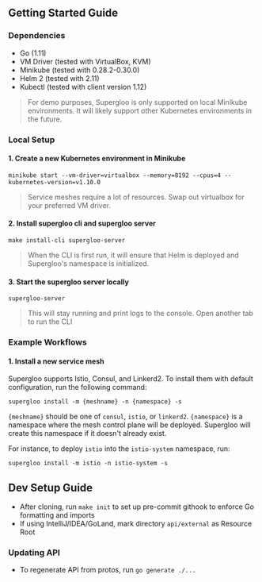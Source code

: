 ## Getting Started Guide

### Dependencies

- Go (1.11)
- VM Driver (tested with VirtualBox, KVM)
- Minikube (tested with 0.28.2-0.30.0)
- Helm 2 (tested with 2.11)
- Kubectl (tested with client version 1.12)

> For demo purposes, Supergloo is only supported on local Minikube environments. It will likely support other 
Kubernetes environments in the future. 

### Local Setup

#### 1. Create a new Kubernetes environment in Minikube

`minikube start --vm-driver=virtualbox --memory=8192 --cpus=4 --kubernetes-version=v1.10.0`

> Service meshes require a lot of resources. Swap out virtualbox for your preferred VM driver.

#### 2. Install supergloo cli and supergloo server

`make install-cli supergloo-server`

> When the CLI is first run, it will ensure that Helm is deployed and Supergloo's namespace is initialized.

#### 3. Start the supergloo server locally

`supergloo-server`

> This will stay running and print logs to the console. Open another tab to run the CLI

### Example Workflows

#### 1. Install a new service mesh

Supergloo supports Istio, Consul, and Linkerd2. To install them with default configuration, run the following command:

`supergloo install -m {meshname} -n {namespace} -s`

`{meshname}` should be one of `consul`, `istio`, or `linkerd2`. `{namespace}` is a namespace where the mesh control plane
will be deployed. Supergloo will create this namespace if it doesn't already exist. 

For instance, to deploy `istio` into the `istio-system` namespace, run: 

`supergloo install -m istio -n istio-system -s`


## Dev Setup Guide

- After cloning, run `make init` to set up pre-commit githook to enforce Go formatting and imports
- If using IntelliJ/IDEA/GoLand, mark directory `api/external` as Resource Root

### Updating API

- To regenerate API from protos, run `go generate ./...`